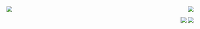 <!-- Github stats-->
<a href = "https://github.com/byj9402/github-readme-stats">
  <img align = "center" src = "https://github-readme-stats.vercel.app/api?username=byj9402&show_icons=true&theme=dark" />
</a>

<!-- Github Top Langs-->
<a href = "https://github.com/byj9402/github-readme-stats">
  <img align = "right" src = "https://github-readme-stats.vercel.app/api/top-langs/?username=byj9402" />
</a>

<p>
  <!-- Github farm -->
  <p href="https://github.com/byj9402">
    <img align = "right" src="https://hits.seeyoufarm.com/api/count/incr/badge.svg?url=https%3A%2F%2Fgithub.com%2Fbyj9402&count_bg=%23000000&title_bg=%23000000&icon=github.svg&icon_color=%23E7E7E7&title=GitHub&edge_flat=false)"/>
  </p>
</p>

<p>
  <!-- Solved.ac Profile-->
  <p href = "https://solved.ac/byj9402">
    <img align = "right" src = "http://mazassumnida.wtf/api/mini/generate_badge?boj=byj9402" />
  </p>
</p>

</p>

